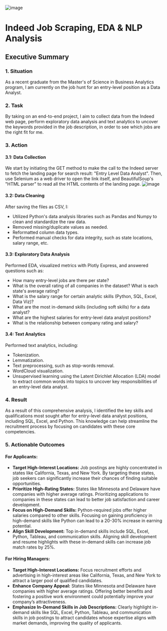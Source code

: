 ![image](https://github.com/user-attachments/assets/c7f950a0-7608-46cd-bfaf-6faa585c56ba)

# Indeed Job Scraping, EDA & NLP Analysis

## Executive Summary

### 1. Situation
As a recent graduate from the Master's of Science in Business Analytics program, I am currently on the job hunt for an entry-level position as a Data Analyst.

### 2. Task
By taking on an end-to-end project, I aim to collect data from the Indeed web page, perform exploratory data analysis and text analytics to uncover the keywords provided in the job description, in order to see which jobs are the right fit for me.

### 3. Action

#### 3.1: Data Collection
We start by initiating the GET method to make the call to the Indeed server to fetch the landing page for search result: "Entry Level Data Analyst".
Then, use Selenium as a web driver to open the link itself, and BeautifulSoup's "HTML parser" to read all the HTML contents of the landing page.
![image](https://github.com/user-attachments/assets/32d898c7-50d5-4dcc-a202-7dfc3f005928)

#### 3.2: Data Cleaning
After saving the files as CSV, I:
- Utilized Python's data analysis libraries such as Pandas and Numpy to clean and standardize the raw data.
- Removed missing/duplicate values as needed.
- Reformatted column data types.
- Performed manual checks for data integrity, such as state locations, salary range, etc.

#### 3.3: Exploratory Data Analysis
Performed EDA, visualized metrics with Plotly Express, and answered questions such as:
- How many entry-level jobs are there per state?
- What is the overall rating of all companies in the dataset? What is each state's average rating?
- What is the salary range for certain analytic skills (Python, SQL, Excel, Data Viz)?
- What are the most in-demand skills (including soft skills) for a data analyst?
- What are the highest salaries for entry-level data analyst positions?
- What is the relationship between company rating and salary?

#### 3.4: Text Analytics
Performed text analytics, including:
- Tokenization.
- Lemmatization.
- Text preprocessing, such as stop-words removal.
- WordCloud visualization.
- Unsupervised learning using the Latent Dirichlet Allocation (LDA) model to extract common words into topics to uncover key responsibilities of an entry-level data analyst.

### 4. Result
As a result of this comprehensive analysis, I identified the key skills and qualifications most sought after for entry-level data analyst positions, including SQL, Excel, and Python. This knowledge can help streamline the recruitment process by focusing on candidates with these core competencies.

### 5. Actionable Outcomes

#### For Applicants:
- **Target High-Interest Locations:** Job postings are highly concentrated in states like California, Texas, and New York. By targeting these states, job seekers can significantly increase their chances of finding suitable opportunities.
- **Prioritize High-Rating States:** States like Minnesota and Delaware have companies with higher average ratings. Prioritizing applications to companies in these states can lead to better job satisfaction and career development.
- **Focus on High-Demand Skills:** Python-required jobs offer higher salaries compared to other skills. Focusing on gaining proficiency in high-demand skills like Python can lead to a 20-30% increase in earning potential.
- **Align Skill Development:** Top in-demand skills include SQL, Excel, Python, Tableau, and communication skills. Aligning skill development and resume highlights with these in-demand skills can increase job match rates by 25%.

#### For Hiring Managers:
- **Target High-Interest Locations:** Focus recruitment efforts and advertising in high-interest areas like California, Texas, and New York to attract a larger pool of qualified candidates.
- **Enhance Company Appeal:** States like Minnesota and Delaware have companies with higher average ratings. Offering better benefits and fostering a positive work environment could potentially improve your company’s attractiveness.
- **Emphasize In-Demand Skills in Job Descriptions:** Clearly highlight in-demand skills like SQL, Excel, Python, Tableau, and communication skills in job postings to attract candidates whose expertise aligns with market demands, improving the quality of applicants.
